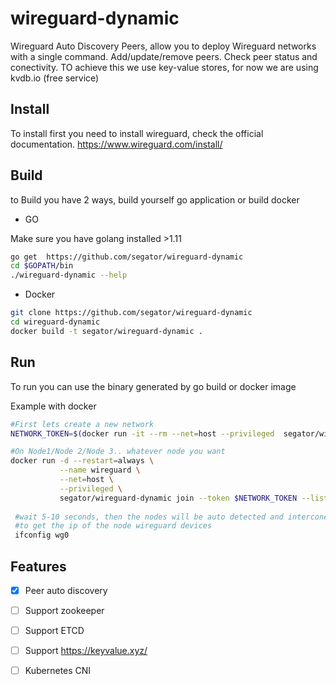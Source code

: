 # wireguard-dynamic
Wireguard Auto Discovery Peers, allow you to deploy Wireguard networks with a single command.
Add/update/remove peers.
Check peer status and conectivity.
TO achieve this we use key-value stores, for now we are using kvdb.io (free service)

## Install
To install first you need to  install wireguard, check the official documentation.
https://www.wireguard.com/install/

## Build
to Build you have 2 ways, build yourself go application or build docker

* GO

Make sure you have golang installed >1.11
```bash
go get  https://github.com/segator/wireguard-dynamic
cd $GOPATH/bin
./wireguard-dynamic --help
```

* Docker

```bash
git clone https://github.com/segator/wireguard-dynamic
cd wireguard-dynamic
docker build -t segator/wireguard-dynamic . 
```

## Run
To run you can use the binary generated by go build or docker image

Example with docker
```bash
#First lets create a new network
NETWORK_TOKEN=$(docker run -it --rm --net=host --privileged  segator/wireguard-dynamic init)

#On Node1/Node 2/Node 3.. whatever node you want
docker run -d --restart=always \
           --name wireguard \
           --net=host \
           --privileged \
           segator/wireguard-dynamic join --token $NETWORK_TOKEN --listen-port 31111
           
 #wait 5-10 seconds, then the nodes will be auto detected and interconected.
 #to get the ip of the node wireguard devices
 ifconfig wg0
```

## Features
* [X] Peer auto discovery
* [ ] Support zookeeper
* [ ] Support ETCD
* [ ] Support https://keyvalue.xyz/
* [ ] Kubernetes CNI

